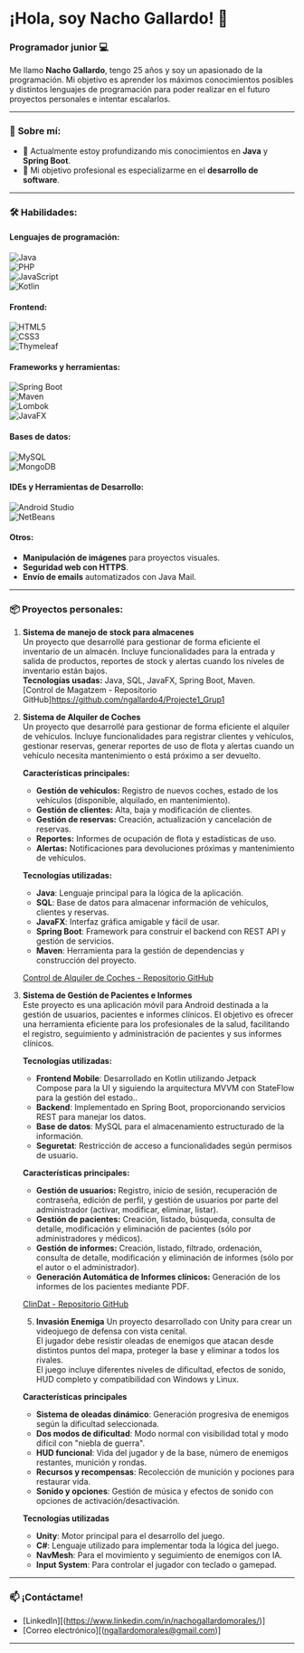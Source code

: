 # ¡Hola, soy Nacho Gallardo! 👋  

### Programador junior 💻

Me llamo **Nacho Gallardo**, tengo 25 años y soy un apasionado de la programación. Mi objetivo es aprender los máximos conocimientos posibles y distintos lenguajes de programación para poder realizar en el futuro proyectos personales e intentar escalarlos.

---

### 🚀 **Sobre mí:**  
- 🌱 Actualmente estoy profundizando mis conocimientos en **Java** y **Spring Boot**.  
- 🎯 Mi objetivo profesional es especializarme en el **desarrollo de software**. 

---

### 🛠️ **Habilidades:**  

#### **Lenguajes de programación:**  
![Java](https://img.shields.io/badge/Java-ED8B00?style=for-the-badge&logo=java&logoColor=white)  
![PHP](https://img.shields.io/badge/PHP-777BB4?style=for-the-badge&logo=php&logoColor=white)  
![JavaScript](https://img.shields.io/badge/JavaScript-F7DF1E?style=for-the-badge&logo=javascript&logoColor=black)   
![Kotlin](https://img.shields.io/badge/Kotlin-0095D5?style=for-the-badge&logo=kotlin&logoColor=white)

#### **Frontend:**  
![HTML5](https://img.shields.io/badge/HTML5-E34F26?style=for-the-badge&logo=html5&logoColor=white)  
![CSS3](https://img.shields.io/badge/CSS3-1572B6?style=for-the-badge&logo=css3&logoColor=white)  
![Thymeleaf](https://img.shields.io/badge/Thymeleaf-005F0F?style=for-the-badge&logo=thymeleaf&logoColor=white)

#### **Frameworks y herramientas:**  
![Spring Boot](https://img.shields.io/badge/Spring_Boot-6DB33F?style=for-the-badge&logo=spring-boot&logoColor=white)  
![Maven](https://img.shields.io/badge/Maven-C71A36?style=for-the-badge&logo=apache-maven&logoColor=white)  
![Lombok](https://img.shields.io/badge/Lombok-FF0000?style=for-the-badge&logoColor=white)  
![JavaFX](https://img.shields.io/badge/JavaFX-4B8BBE?style=for-the-badge&logoColor=white)

#### **Bases de datos:**  
![MySQL](https://img.shields.io/badge/MySQL-4479A1?style=for-the-badge&logo=mysql&logoColor=white)  
![MongoDB](https://img.shields.io/badge/MongoDB-47A248?style=for-the-badge&logo=mongodb&logoColor=white)

#### **IDEs y Herramientas de Desarrollo:**
![Android Studio](https://img.shields.io/badge/Android_Studio-3DDC84?style=for-the-badge&logo=android-studio&logoColor=white)  
![NetBeans](https://img.shields.io/badge/NetBeans-1B6AC6?style=for-the-badge&logo=apache-netbeans&logoColor=white)   

#### **Otros:** 
- **Manipulación de imágenes** para proyectos visuales.  
- **Seguridad web con HTTPS**.  
- **Envío de emails** automatizados con Java Mail.

---

### 📦 **Proyectos personales:**  

1. **Sistema de manejo de stock para almacenes**  
   Un proyecto que desarrollé para gestionar de forma eficiente el inventario de un almacén. Incluye funcionalidades para la entrada y salida de productos, reportes de stock y alertas cuando los niveles de inventario están bajos.  
   **Tecnologías usadas:** Java, SQL, JavaFX, Spring Boot, Maven.  
   [Control de Magatzem - Repositorio GitHub]https://github.com/ngallardo4/Projecte1_Grup1  

2. **Sistema de Alquiler de Coches**  
   Un proyecto que desarrollé para gestionar de forma eficiente el alquiler de vehículos. Incluye funcionalidades para registrar clientes y vehículos, gestionar reservas, generar reportes de uso de flota y alertas cuando un vehículo necesita mantenimiento o está próximo a ser devuelto.

   **Características principales:**  
   - **Gestión de vehículos:** Registro de nuevos coches, estado de los vehículos (disponible, alquilado, en mantenimiento).  
   - **Gestión de clientes:** Alta, baja y modificación de clientes.  
   - **Gestión de reservas:** Creación, actualización y cancelación de reservas.  
   - **Reportes:** Informes de ocupación de flota y estadísticas de uso.  
   - **Alertas:** Notificaciones para devoluciones próximas y mantenimiento de vehículos.

   **Tecnologías utilizadas:**  
   - **Java**: Lenguaje principal para la lógica de la aplicación.  
   - **SQL**: Base de datos para almacenar información de vehículos, clientes y reservas.  
   - **JavaFX**: Interfaz gráfica amigable y fácil de usar.  
   - **Spring Boot**: Framework para construir el backend con REST API y gestión de servicios.  
   - **Maven**: Herramienta para la gestión de dependencias y construcción del proyecto.  

   [Control de Alquiler de Coches - Repositorio GitHub](https://github.com/ngallardo4/Projecte2_Grup1)

3. **Sistema de Gestión de Pacientes e Informes**   
   Este proyecto es una aplicación móvil para Android destinada a la gestión de usuarios, pacientes e informes clínicos. El objetivo es ofrecer una herramienta eficiente para los profesionales de la salud, facilitando el registro, seguimiento y administración de pacientes y sus informes clínicos.
   
   **Tecnologías utilizadas:**
   - **Frontend Mobile**: Desarrollado en Kotlin utilizando Jetpack Compose para la UI y siguiendo la arquitectura MVVM con StateFlow para la gestión del estado..  
   - **Backend**: Implementado en Spring Boot, proporcionando servicios REST para manejar los datos. 
   - **Base de datos**: MySQL para el almacenamiento estructurado de la información.  
   - **Seguretat**: Restricción de acceso a funcionalidades según permisos de usuario.

   **Características principales:**  
   - **Gestión de usuarios:** Registro, inicio de sesión, recuperación de contraseña, edición de perfil, y gestión de usuarios por parte del administrador (activar, modificar, eliminar, listar).
   - **Gestión de pacientes:** Creación, listado, búsqueda, consulta de detalle, modificación y eliminación de pacientes (sólo por administradores y médicos).  
   - **Gestión de informes:** Creación, listado, filtrado, ordenación, consulta de detalle, modificación y eliminación de informes (sólo por el autor o el administrador).  
   - **Generación Automática de Informes clínicos:** Generación de los informes de los pacientes mediante PDF.

   [ClinDat - Repositorio GitHub](https://github.com/ngallardo4/Clindat.git)

   5. **Invasión Enemiga**
   Un proyecto desarrollado con Unity para crear un videojuego de defensa con vista cenital.  
   El jugador debe resistir oleadas de enemigos que atacan desde distintos puntos del mapa, proteger la base y eliminar a todos los rivales.  
   El juego incluye diferentes niveles de dificultad, efectos de sonido, HUD completo y compatibilidad con Windows y Linux.

   **Características principales**

   - **Sistema de oleadas dinámico**: Generación progresiva de enemigos según la dificultad seleccionada.
   - **Dos modos de dificultad**: Modo normal con visibilidad total y modo difícil con "niebla de guerra".
   - **HUD funcional**: Vida del jugador y de la base, número de enemigos restantes, munición y rondas.
   - **Recursos y recompensas**: Recolección de munición y pociones para restaurar vida.
   - **Sonido y opciones**: Gestión de música y efectos de sonido con opciones de activación/desactivación.


   **Tecnologías utilizadas**

   - **Unity**: Motor principal para el desarrollo del juego.
   - **C#**: Lenguaje utilizado para implementar toda la lógica del juego.
   - **NavMesh**: Para el movimiento y seguimiento de enemigos con IA.
   - **Input System**: Para controlar el jugador con teclado o gamepad.

---

### 📫 **¡Contáctame!**  
- [LinkedIn][(https://www.linkedin.com/in/nachogallardomorales/)]
- [Correo electrónico][(ngallardomorales@gmail.com)]

---
